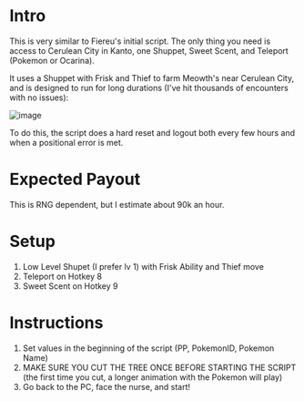 # Intro
This is very similar to Fiereu's initial script. The only thing you need is access to Cerulean City in Kanto, one Shuppet, Sweet Scent, and Teleport (Pokemon or Ocarina).

It uses a Shuppet with Frisk and Thief to farm Meowth's near Cerulean City, and is designed to run for long durations (I've hit thousands of encounters with no issues):

![image](https://user-images.githubusercontent.com/86049285/122657770-56789f80-d11b-11eb-8a22-049b0acd80c4.png)

To do this, the script does a hard reset and logout both every few hours and when a positional error is met.

# Expected Payout
This is RNG dependent, but I estimate about 90k an hour.

# Setup
1. Low Level Shupet (I prefer lv 1) with Frisk Ability and Thief move
2. Teleport on Hotkey 8
3. Sweet Scent on Hotkey 9

# Instructions
1. Set values in the beginning of the script (PP, PokemonID, Pokemon Name)
2. MAKE SURE YOU CUT THE TREE ONCE BEFORE STARTING THE SCRIPT (the first time you cut, a longer animation with the Pokemon will play)
3. Go back to the PC, face the nurse, and start!
